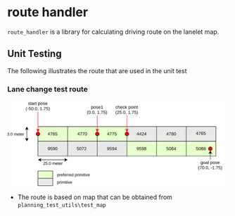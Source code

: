 # route handler

`route_handler` is a library for calculating driving route on the lanelet map.

## Unit Testing

The following illustrates the route that are used in the unit test

### Lane change test route

![debug](./images/lane_change_test_route.svg)

- The route is based on map that can be obtained from `planning_test_utils\test_map`
